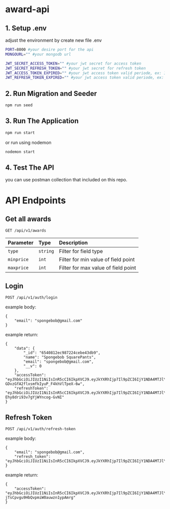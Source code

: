 # award-api

## 1. Setup .env
adjust the environment by create new file .env
```bash
PORT=8000 #your desire port for the api
MONGOURL="" #your mongodb url 

JWT_SECRET_ACCESS_TOKEN="" #your jwt secret for access token
JWT_SECRET_REFRESH_TOKEN="" #your jwt secret for refresh token
JWT_ACCESS_TOKEN_EXPIRED="" #your jwt access token valid periode, ex: 1d (for 1 day), 1h (for 1 hour)
JWT_REFRESH_TOKEN_EXPIRED="" #your jwt access token valid periode, ex: 1d (for 1 day), 1h (for 1 hour)
```

## 2. Run Migration and Seeder
```bash
npm run seed
```

## 3. Run The Application
```bash
npm run start
```
or run using nodemon
```bash
nodemon start
```

## 4. Test The API
you can use postman collection that included on this repo.



# API Endpoints

## Get all awards

```http
GET /api/v1/awards
```

| Parameter       | Type     | Description                                                   |
| :-------------- | :------- | :------------------------------------------------------------ |
| `type`          | `string` | Filter for field type                                         |
| `minprice`      | `int`    | Filter for min value of field point                           |
| `maxprice`      | `int`    | Filter for max value of field point                           |

## Login

```http
POST /api/v1/auth/login
```

example body:
```http
{
    "email": "spongebob@gmail.com"
}
```

example return:
```http
{
    "data": {
        "_id": "6540812ec987224cebe43db9",
        "name": "Spongebob SquarePants",
        "email": "spongebob@gmail.com",
        "__v": 0
    },
    "accessToken": "eyJhbGciOiJIUzI1NiIsInR5cCI6IkpXVCJ9.eyJkYXRhIjp7Il9pZCI6IjY1NDA4MTJlYzk4NzIyNGNlYmU0M2RiOSIsIm5hbWUiOiJTcG9uZ2Vib2IgU3F1YXJlUGFudHMiLCJlbWFpbCI6InNwb25nZWJvYkBnbWFpbC5jb20iLCJfX3YiOjB9LCJpYXQiOjE2OTg5NzI0ODcsImV4cCI6MTY5ODk3NjA4N30.whL9K0go0-GDvzGfA2flxsmfkIyuP_F4khVlTpeX-6w",
    "refreshToken": "eyJhbGciOiJIUzI1NiIsInR5cCI6IkpXVCJ9.eyJkYXRhIjp7Il9pZCI6IjY1NDA4MTJlYzk4NzIyNGNlYmU0M2RiOSIsIm5hbWUiOiJTcG9uZ2Vib2IgU3F1YXJlUGFudHMiLCJlbWFpbCI6InNwb25nZWJvYkBnbWFpbC5jb20iLCJfX3YiOjB9LCJpYXQiOjE2OTg5NzI0ODcsImV4cCI6MTY5OTA1ODg4N30.kchUuGJr7n2gVAFeZ-Ehy8dri93v7gYjWYncog-GvNI"
}
```

## Refresh Token

```http
POST /api/v1/auth/refresh-token
```

example body:
```http
{
    "email": "spongebob@gmail.com",
    "refresh_token": "eyJhbGciOiJIUzI1NiIsInR5cCI6IkpXVCJ9.eyJkYXRhIjp7Il9pZCI6IjY1NDA4MTJlYzk4NzIyNGNlYmU0M2RiOSIsIm5hbWUiOiJTcG9uZ2Vib2IgU3F1YXJlUGFudHMiLCJlbWFpbCI6InNwb25nZWJvYkBnbWFpbC5jb20iLCJfX3YiOjB9LCJpYXQiOjE2OTg5NzEyMjMsImV4cCI6MTY5OTA1NzYyM30.WKvI7hcHloLvRQQ8EwSdoR2A_vgOBN28EdgeChXAj0o"
}
```

example return:
```http
{
    "accessToken": "eyJhbGciOiJIUzI1NiIsInR5cCI6IkpXVCJ9.eyJkYXRhIjp7Il9pZCI6IjY1NDA4MTJlYzk4NzIyNGNlYmU0M2RiOSIsIm5hbWUiOiJTcG9uZ2Vib2IgU3F1YXJlUGFudHMiLCJlbWFpbCI6InNwb25nZWJvYkBnbWFpbC5jb20iLCJfX3YiOjB9LCJpYXQiOjE2OTg5NzI0NzIsImV4cCI6MTY5ODk3NjA3Mn0.wh1ryOtModBR-jTsCpvgu9HbQvpmiW0auwzn1ypAmrg"
}
```